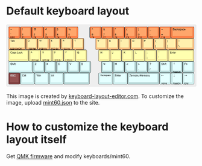 # Default keyboard layout

<img src="https://raw.githubusercontent.com/ashitani/Mint60/add_layout/layout/ming60.png">

This image is created by [keyboard-layout-editor.com](http://www.keyboard-layout-editor.com). To customize the image, upload [mint60.json](https://github.com/ashitani/Mint60/blob/add_layout/layout/mint60.json) to the site.

# How to customize the keyboard layout itself

Get [QMK firmware](https://docs.qmk.fm/) and modify keyboards/mint60.

